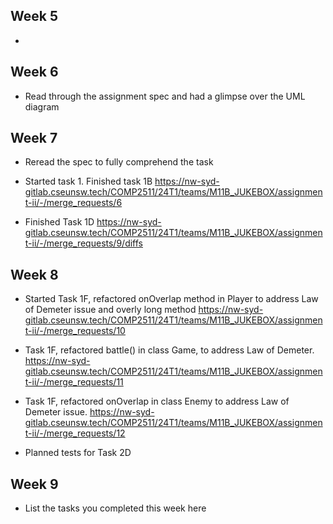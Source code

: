 ## Week 5

- 

## Week 6

- Read through the assignment spec and had a glimpse over the UML diagram

## Week 7

- Reread the spec to fully comprehend the task
- Started task 1. Finished task 1B 
https://nw-syd-gitlab.cseunsw.tech/COMP2511/24T1/teams/M11B_JUKEBOX/assignment-ii/-/merge_requests/6

- Finished Task 1D
https://nw-syd-gitlab.cseunsw.tech/COMP2511/24T1/teams/M11B_JUKEBOX/assignment-ii/-/merge_requests/9/diffs



## Week 8

- Started Task 1F, refactored onOverlap method in Player to address Law of Demeter issue and overly long method
https://nw-syd-gitlab.cseunsw.tech/COMP2511/24T1/teams/M11B_JUKEBOX/assignment-ii/-/merge_requests/10

- Task 1F, refactored battle() in class Game, to address Law of Demeter.
https://nw-syd-gitlab.cseunsw.tech/COMP2511/24T1/teams/M11B_JUKEBOX/assignment-ii/-/merge_requests/11


- Task 1F, refactored onOverlap in class Enemy to address Law of Demeter issue.
https://nw-syd-gitlab.cseunsw.tech/COMP2511/24T1/teams/M11B_JUKEBOX/assignment-ii/-/merge_requests/12

- Planned tests for Task 2D


## Week 9

- List the tasks you completed this week here
